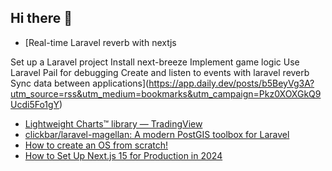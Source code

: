 ## Hi there 👋

<!--
**ahmadmunib/ahmadmunib** is a ✨ _special_ ✨ repository because its `README.md` (this file) appears on your GitHub profile.

Here are some ideas to get you started:

- 🔭 I’m currently working on ...
- 🌱 I’m currently learning ...
- 👯 I’m looking to collaborate on ...
- 🤔 I’m looking for help with ...
- 💬 Ask me about ...
- 📫 How to reach me: ...
- 😄 Pronouns: ...
- ⚡ Fun fact: ...
-->

<!-- daily.dev BOOKMARKS:START -->
- [Real-time Laravel reverb with nextjs

Set up a Laravel project
Install next-breeze
Implement game logic
Use Laravel Pail for debugging
Create and listen to events with laravel reverb
Sync data between applications](https://app.daily.dev/posts/b5BeyVg3A?utm_source=rss&utm_medium=bookmarks&utm_campaign=Pkz0XOXGkQ9Ucdi5Fo1gY)
- [Lightweight Charts™ library — TradingView](https://app.daily.dev/posts/jMYdha395?utm_source=rss&utm_medium=bookmarks&utm_campaign=Pkz0XOXGkQ9Ucdi5Fo1gY)
- [clickbar/laravel-magellan: A modern PostGIS toolbox for Laravel](https://app.daily.dev/posts/FsEV9xqcP?utm_source=rss&utm_medium=bookmarks&utm_campaign=Pkz0XOXGkQ9Ucdi5Fo1gY)
- [How to create an OS from scratch!](https://app.daily.dev/posts/CdrBtvJik?utm_source=rss&utm_medium=bookmarks&utm_campaign=Pkz0XOXGkQ9Ucdi5Fo1gY)
- [How to Set Up Next.js 15 for Production in 2024](https://app.daily.dev/posts/gTohToX62?utm_source=rss&utm_medium=bookmarks&utm_campaign=Pkz0XOXGkQ9Ucdi5Fo1gY)
<!-- daily.dev BOOKMARKS:END -->
